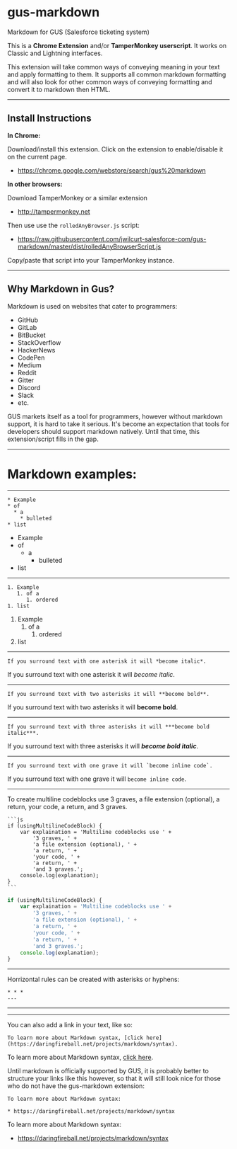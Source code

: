 # gus-markdown

Markdown for GUS (Salesforce ticketing system)

This is a **Chrome Extension** and/or **TamperMonkey userscript**. It works on Classic and Lightning interfaces.

This extension will take common ways of conveying meaning in your text and apply formatting to them. It supports all common markdown formatting and will also look for other common ways of conveying formatting and convert it to markdown then HTML.

* * *

## Install Instructions

**In Chrome:**

Download/install this extension. Click on the extension to enable/disable it on the current page.

* https://chrome.google.com/webstore/search/gus%20markdown

**In other browsers:**

Download TamperMonkey or a similar extension

* http://tampermonkey.net

Then use use the `rolledAnyBrowser.js` script:

* https://raw.githubusercontent.com/jwilcurt-salesforce-com/gus-markdown/master/dist/rolledAnyBrowserScript.js

Copy/paste that script into your TamperMonkey instance.

* * *

## Why Markdown in Gus?

Markdown is used on websites that cater to programmers:

* GitHub
* GitLab
* BitBucket
* StackOverflow
* HackerNews
* CodePen
* Medium
* Reddit
* Gitter
* Discord
* Slack
* etc.

GUS markets itself as a tool for programmers, however without markdown support, it is hard to take it serious. It's become an expectation that tools for developers should support markdown natively. Until that time, this extension/script fills in the gap.

* * *

# Markdown examples:

* * *

```
* Example
* of
  * a
    * bulleted
* list
```

* Example
* of
  * a
    * bulleted
* list

* * *

```
1. Example
   1. of a
      1. ordered
1. list
```

1. Example
   1. of a
      1. ordered
1. list

* * *

```
If you surround text with one asterisk it will *become italic*.
```
If you surround text with one asterisk it will *become italic*.

* * *

```
If you surround text with two asterisks it will **become bold**.
```
If you surround text with two asterisks it will **become bold**.

* * *

```
If you surround text with three asterisks it will ***become bold italic***.
```
If you surround text with three asterisks it will ***become bold italic***.

* * *

```
If you surround text with one grave it will `become inline code`.
```

If you surround text with one grave it will `become inline code`.

* * *

To create multiline codeblocks use 3 graves, a file extension (optional), a return, your code, a return, and 3 graves.

    ```js
    if (usingMultilineCodeBlock) {
        var explaination = 'Multiline codeblocks use ' +
            '3 graves, ' +
            'a file extension (optional), ' +
            'a return, ' +
            'your code, ' +
            'a return, ' +
            'and 3 graves.';
        console.log(explanation);
    }
    ```

```js
if (usingMultilineCodeBlock) {
    var explaination = 'Multiline codeblocks use ' +
        '3 graves, ' +
        'a file extension (optional), ' +
        'a return, ' +
        'your code, ' +
        'a return, ' +
        'and 3 graves.';
    console.log(explanation);
}
```

* * *

Horrizontal rules can be created with asterisks or hyphens:

```
* * *
---
```

* * *
---

You can also add a link in your text, like so:

```
To learn more about Markdown syntax, [click here](https://daringfireball.net/projects/markdown/syntax).
```

To learn more about Markdown syntax, [click here](https://daringfireball.net/projects/markdown/syntax).

Until markdown is officially supported by GUS, it is probably better to structure your links like this however, so that it will still look nice for those who do not have the gus-markdown extension:

```
To learn more about Markdown syntax:

* https://daringfireball.net/projects/markdown/syntax
```

To learn more about Markdown syntax:

* https://daringfireball.net/projects/markdown/syntax
